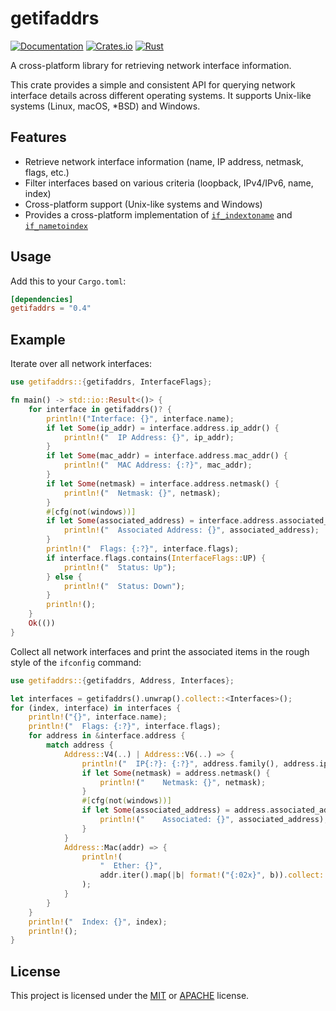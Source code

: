 # getifaddrs

[![Documentation](https://docs.rs/getifaddrs/badge.svg)](https://docs.rs/getifaddrs)
[![Crates.io](https://img.shields.io/crates/v/getifaddrs.svg)](https://crates.io/crates/getifaddrs)
[![Rust](https://github.com/mmastrac/getifaddrs/actions/workflows/rust.yml/badge.svg)](https://github.com/mmastrac/getifaddrs/actions/workflows/rust.yml)

A cross-platform library for retrieving network interface information.

This crate provides a simple and consistent API for querying network interface details
across different operating systems. It supports Unix-like systems (Linux, macOS, *BSD)
and Windows.

## Features

- Retrieve network interface information (name, IP address, netmask, flags, etc.)
- Filter interfaces based on various criteria (loopback, IPv4/IPv6, name, index)
- Cross-platform support (Unix-like systems and Windows)
- Provides a cross-platform implementation of [`if_indextoname`](https://docs.rs/getifaddrs/latest/getifaddrs/fn.if_indextoname.html) and [`if_nametoindex`](https://docs.rs/getifaddrs/latest/getifaddrs/fn.if_nametoindex.html)

## Usage

Add this to your `Cargo.toml`:

```toml
[dependencies]
getifaddrs = "0.4"
```

## Example

Iterate over all network interfaces:

```rust
use getifaddrs::{getifaddrs, InterfaceFlags};

fn main() -> std::io::Result<()> {
    for interface in getifaddrs()? {
        println!("Interface: {}", interface.name);
        if let Some(ip_addr) = interface.address.ip_addr() {
            println!("  IP Address: {}", ip_addr);
        }
        if let Some(mac_addr) = interface.address.mac_addr() {
            println!("  MAC Address: {:?}", mac_addr);
        }
        if let Some(netmask) = interface.address.netmask() {
            println!("  Netmask: {}", netmask);
        }
        #[cfg(not(windows))]
        if let Some(associated_address) = interface.address.associated_address() {
            println!("  Associated Address: {}", associated_address);
        }
        println!("  Flags: {:?}", interface.flags);
        if interface.flags.contains(InterfaceFlags::UP) {
            println!("  Status: Up");
        } else {
            println!("  Status: Down");
        }
        println!();
    }
    Ok(())
}
```

Collect all network interfaces and print the associated items in the rough style
of the `ifconfig` command:

```rust
use getifaddrs::{getifaddrs, Address, Interfaces};

let interfaces = getifaddrs().unwrap().collect::<Interfaces>();
for (index, interface) in interfaces {
    println!("{}", interface.name);
    println!("  Flags: {:?}", interface.flags);
    for address in &interface.address {
        match address {
            Address::V4(..) | Address::V6(..) => {
                println!("  IP{:?}: {:?}", address.family(), address.ip_addr().unwrap());
                if let Some(netmask) = address.netmask() {
                    println!("    Netmask: {}", netmask);
                }
                #[cfg(not(windows))]
                if let Some(associated_address) = address.associated_address() {
                    println!("    Associated: {}", associated_address);
                }
            }
            Address::Mac(addr) => {
                println!(
                    "  Ether: {}",
                    addr.iter().map(|b| format!("{:02x}", b)).collect::<Vec<_>>().join(":")
                );
            }
        }
    }
    println!("  Index: {}", index);
    println!();
}
```

## License

This project is licensed under the
[MIT](https://github.com/mmastrac/getifaddrs/blob/master/LICENSE-MIT) or
[APACHE](https://github.com/mmastrac/getifaddrs/blob/master/LICENSE-APACHE)
license.
